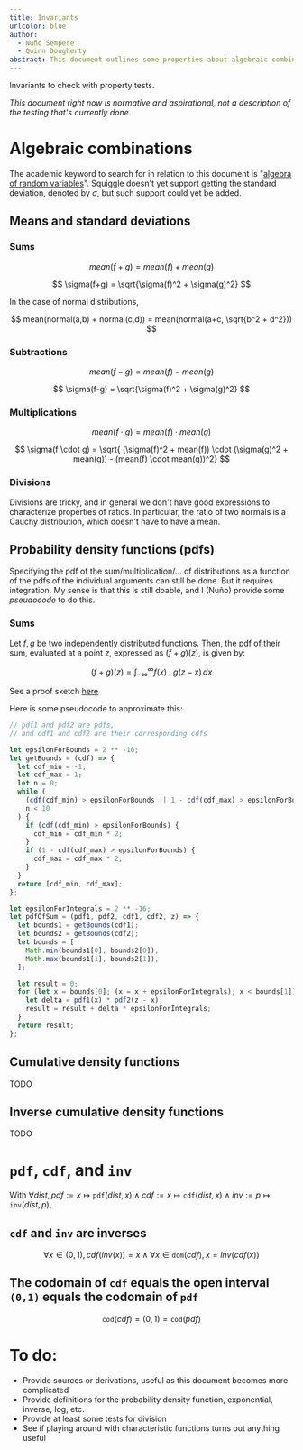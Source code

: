 ```yaml
---
title: Invariants
urlcolor: blue
author:
  - Nuño Sempere
  - Quinn Dougherty
abstract: This document outlines some properties about algebraic combinations of distributions. It is meant to facilitate property tests for [Squiggle](https://squiggle-language.com/), an estimation language for forecasters. So far, we are focusing on the means, the standard deviation and the shape of the pdfs.
---
```


Invariants to check with property tests.

_This document right now is normative and aspirational, not a description of the testing that's currently done_.

# Algebraic combinations

The academic keyword to search for in relation to this document is "[algebra of random variables](https://wikiless.org/wiki/Algebra_of_random_variables?lang=en)". Squiggle doesn't yet support getting the standard deviation, denoted by $\sigma$, but such support could yet be added.

## Means and standard deviations

### Sums

$$
mean(f+g) = mean(f) + mean(g)
$$

$$
\sigma(f+g) = \sqrt{\sigma(f)^2 + \sigma(g)^2}
$$

In the case of normal distributions,

$$
mean(normal(a,b) + normal(c,d)) = mean(normal(a+c, \sqrt{b^2 + d^2}))
$$

### Subtractions

$$
mean(f-g) = mean(f) - mean(g)
$$

$$
\sigma(f-g) = \sqrt{\sigma(f)^2 + \sigma(g)^2}
$$

### Multiplications

$$
mean(f \cdot g) = mean(f) \cdot mean(g)
$$

$$
\sigma(f \cdot g) = \sqrt{ (\sigma(f)^2 + mean(f)) \cdot (\sigma(g)^2 + mean(g)) - (mean(f) \cdot mean(g))^2}
$$

### Divisions

Divisions are tricky, and in general we don't have good expressions to characterize properties of ratios. In particular, the ratio of two normals is a Cauchy distribution, which doesn't have to have a mean.

## Probability density functions (pdfs)

Specifying the pdf of the sum/multiplication/... of distributions as a function of the pdfs of the individual arguments can still be done. But it requires integration. My sense is that this is still doable, and I (Nuño) provide some _pseudocode_ to do this.

### Sums

Let $f, g$ be two independently distributed functions. Then, the pdf of their sum, evaluated at a point $z$, expressed as $(f + g)(z)$, is given by:

$$
(f + g)(z)= \int_{-\infty}^{\infty} f(x)\cdot g(z-x) \,dx
$$

See a proof sketch [here](https://www.milefoot.com/math/stat/rv-sums.htm)

Here is some pseudocode to approximate this:

```js
// pdf1 and pdf2 are pdfs,
// and cdf1 and cdf2 are their corresponding cdfs

let epsilonForBounds = 2 ** -16;
let getBounds = (cdf) => {
  let cdf_min = -1;
  let cdf_max = 1;
  let n = 0;
  while (
    (cdf(cdf_min) > epsilonForBounds || 1 - cdf(cdf_max) > epsilonForBounds) &&
    n < 10
  ) {
    if (cdf(cdf_min) > epsilonForBounds) {
      cdf_min = cdf_min * 2;
    }
    if (1 - cdf(cdf_max) > epsilonForBounds) {
      cdf_max = cdf_max * 2;
    }
  }
  return [cdf_min, cdf_max];
};

let epsilonForIntegrals = 2 ** -16;
let pdfOfSum = (pdf1, pdf2, cdf1, cdf2, z) => {
  let bounds1 = getBounds(cdf1);
  let bounds2 = getBounds(cdf2);
  let bounds = [
    Math.min(bounds1[0], bounds2[0]),
    Math.max(bounds1[1], bounds2[1]),
  ];

  let result = 0;
  for (let x = bounds[0]; (x = x + epsilonForIntegrals); x < bounds[1]) {
    let delta = pdf1(x) * pdf2(z - x);
    result = result + delta * epsilonForIntegrals;
  }
  return result;
};
```

## Cumulative density functions

TODO

## Inverse cumulative density functions

TODO

# `pdf`, `cdf`, and `inv`

With $\forall dist, pdf := x \mapsto \texttt{pdf}(dist, x) \land cdf := x \mapsto \texttt{cdf}(dist, x) \land inv := p \mapsto \texttt{inv}(dist, p)$,

## `cdf` and `inv` are inverses

$$
\forall x \in (0,1), cdf(inv(x)) = x \land \forall x \in \texttt{dom}(cdf), x = inv(cdf(x))
$$

## The codomain of `cdf` equals the open interval `(0,1)` equals the codomain of `pdf`

$$
\texttt{cod}(cdf) = (0,1) = \texttt{cod}(pdf)
$$

# To do:

- Provide sources or derivations, useful as this document becomes more complicated
- Provide definitions for the probability density function, exponential, inverse, log, etc.
- Provide at least some tests for division
- See if playing around with characteristic functions turns out anything useful
